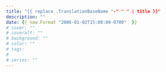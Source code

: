 ```yaml
---
title: "{{ replace .TranslationBaseName "-" " " | title }}"
description: ""
date: {{ now.Format "2006-01-02T15:00:00-0700"  }}
# cover: ""
# coveralt: ""
# background: ""
# color: ""
# tags:
#     -
# series: ""
---
```


<!--more-->
